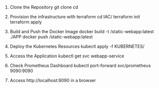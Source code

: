 1. Clone the Repository
git clone <repository-url>
cd <repository-directory>

2. Provision the infrastructure with terraform
cd IAC/
terraform init
terraform apply

3. Build and Push the Docker Image
docker build -t <your-dockerhub-username>/static-webapp:latest ./APP
docker push <your-dockerhub-username>/static-webapp:latest

4. Deploy the Kubernetes Resources
kubectl apply -f KUBERNETES/

5. Access the Application
kubectl get svc webapp-service

6. Check Prometheus Dashboard
kubectl port-forward svc/prometheus 9090:9090

7. Access http://localhost:9090 in a browser


